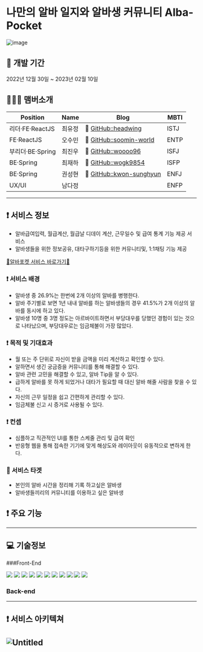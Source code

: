 # 나만의 알바 일지와 알바생 커뮤니티 **Alba-Pocket**

![image](https://user-images.githubusercontent.com/117805482/217720232-1199e879-590e-44ce-8074-f77ba68addf0.png)



## 📆 개발 기간  
2022년 12월 30일 ~ 2023년 02월 10일   
<p>

## 👨‍👦‍👦 맴버소개
| Position | Name | Blog | MBTI |
| ----- | ----- | ----- | ----- |
| 리더·FE·ReactJS | 최유정 | 🔗 [GitHub::headwing](https://github.com/headwing) | ISTJ |
| FE·ReactJS | 오수민 | 🔗 [GitHub::soomin-world](https://github.com/soomin-world) | ENTP |
| 부리더·BE·Spring | 최진우 | 🔗 [GitHub::woooo96](https://github.com/woooo96) | ISFJ |
| BE·Spring | 최재하 | 🔗 [GitHub::wogk9854](https://github.com/wogk9854) | ISFP |
| BE·Spring | 권성현 | 🔗 [GitHub::kwon-sunghyun](https://github.com/kwon-sunghyun) | ENFJ |
| UX/UI | 남다정 |  | ENFP |

-----

## ❗️ 서비스 정보 
- 알바급여입력, 월급계산, 월급날 디데이 계산, 근무일수 및 급여 통계 기능 제공 서비스
- 알바생들을 위한 정보공유, 대타구하기등을 위한 커뮤니티및, 1:1채팅 기능 제공

<a href="https://www.albapocket.com/"> 🔗알바포켓 서비스 바로가기🔗</a>


### ❗️ 서비스 배경

- 알바생 중 26.9%는 한번에 2개 이상의 알바를 병행한다.
- 알바 주기별로 보면 1년 내내 알바를 하는 알바생들의 경우 41.5%가
  2개 이상의 알바를 동시에 하고 있다.
- 알바생 10명 중 3명 정도는 아르바이트하면서 부당대우를 당했던 경험이 있는 것으로
  나타났으며, 부당대우로는 임금체불이 가장 많았다.

### ❗️ 목적 및 기대효과

- 월 또는 주 단위로 자신이 받을 금액을 미리 계산하고 확인할 수 있다.
- 알하면서 생긴 궁금증을 커뮤니티를 통해 해결할 수 있다.
- 알바 관련 고민을 해결할 수 있고, 알바 Tip을 알 수 있다.
- 급하게 알바를 못 하게 되었거나 대타가 필요할 때 대신 알바 해줄 사람을 찾을 수 있다.
- 자신의 근무 일정을 쉽고 간편하게 관리할 수 있다.
- 임금체불 신고 시 증거로 사용될 수 있다.

### ❗️ 컨셉

- 심플하고 직관적인 UI를 통한 스케줄 관리 및 급여 확인
- 반응형 웹을 통해 접속한 기기에 맞게 해상도와 레이아웃이 유동적으로 변하게 한다.

### 🎯 서비스 타겟

- 본인의 알바 시간을 정리해 기록 하고싶은 알바생
- 알바생들끼리의 커뮤니티를 이용하고 싶은 알바생


## ❗️ 주요 기능

-------

## 💻 기술정보
###Front-End
<p>
<img src="https://img.shields.io/badge/React-61DAFB?style=for-the-badge&logo=React&logoColor=black">
  <img src="https://img.shields.io/badge/TypeScript-3178C6?style=for-the-badge&logo=TypeScript&logoColor=black">
  <img src="https://img.shields.io/badge/Create React App-09D3AC?style=for-the-badge&logo=Create React App&logoColor=black">
  <img src="https://img.shields.io/badge/Redux-764ABC?style=for-the-badge&logo=Redux&logoColor=white">
  <img src="https://img.shields.io/badge/React Query-FF4154?style=for-the-badge&logo=React Query&logoColor=white">
  <img src="https://img.shields.io/badge/React Router-CA4245?style=for-the-badge&logo=React Router&logoColor=white">
  <img src="https://img.shields.io/badge/Axios-5A29E4?style=for-the-badge&logo=Axios&logoColor=white">
  <img src="https://img.shields.io/badge/styled-components-DB7093?style=for-the-badge&logo=styled-components&logoColor=white">
  <img src="https://img.shields.io/badge/Figma-F24E1E?style=for-the-badge&logo=Figma&logoColor=white">
  <img src="https://img.shields.io/badge/github-181717?style=for-the-badge&logo=github&logoColor=white">
  <img src="https://img.shields.io/badge/vercel-000000?style=for-the-badge&logo=vercel&logoColor=white">
</p>


### Back-end
<p>
</p>

----------

## ❗️ 서비스 아키텍쳐
![Untitled](https://user-images.githubusercontent.com/109337855/218501119-54a9cd29-db0e-4f13-bec0-7daa68f0c034.png)
---------

